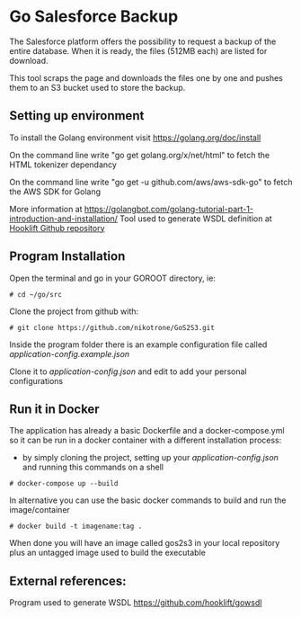 # Go Salesforce Backup
The Salesforce platform offers the possibility to request a backup of the entire database. When it is ready, the files (512MB each) are listed for download.

This tool scraps the page and downloads the files one by one and pushes them to an S3 bucket used to store the backup.

## Setting up environment
To install the Golang environment visit https://golang.org/doc/install

On the command line write "go get golang.org/x/net/html" to fetch the HTML tokenizer dependancy

On the command line write "go get -u github.com/aws/aws-sdk-go" to fetch the AWS SDK for Golang

More information at https://golangbot.com/golang-tutorial-part-1-introduction-and-installation/
Tool used to generate WSDL definition at [Hooklift Github repository](https://github.com/hooklift/gowsdl)

## Program Installation

Open the terminal and go in your GOROOT directory, ie:
```console
# cd ~/go/src
```
Clone the project from github with:
```console
# git clone https://github.com/nikotrone/GoS2S3.git
```

Inside the program folder there is an example configuration file called *application-config.example.json*

Clone it to *application-config.json* and edit to add your personal configurations

## Run it in Docker

The application has already a basic Dockerfile and a docker-compose.yml so it can be run in a docker container with a different installation process:
- by simply cloning the project, setting up your *application-config.json* and running this commands on a shell
```console
# docker-compose up --build
```

In alternative you can use the basic docker commands to build and run the image/container
```console
# docker build -t imagename:tag .
```
When done you will have an image called gos2s3 in your local repository plus an untagged image used to build the executable

## External references:
Program used to generate WSDL https://github.com/hooklift/gowsdl

